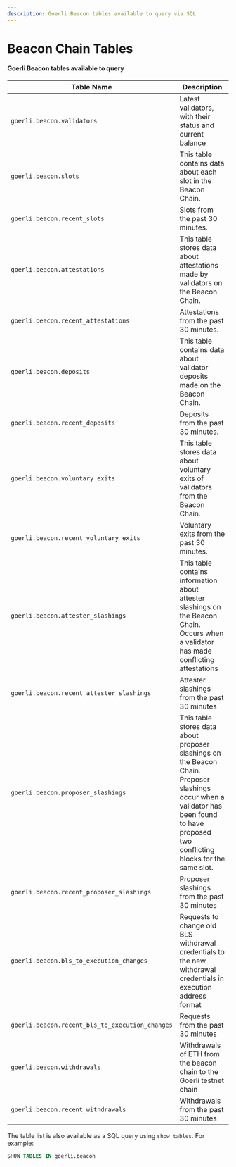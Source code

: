 ```yaml
---
description: Goerli Beacon tables available to query via SQL
---
```


# Beacon Chain Tables

#### Goerli Beacon tables available to query

| Table Name                                      | Description                                                                                                                                                                              |
| ----------------------------------------------- | ---------------------------------------------------------------------------------------------------------------------------------------------------------------------------------------- |
| `goerli.beacon.validators`                      | Latest validators, with their status and current balance                                                                                                                                 |
| `goerli.beacon.slots`                           | This table contains data about each slot in the Beacon Chain.                                                                                                                            |
| `goerli.beacon.recent_slots`                    | Slots from the past 30 minutes.                                                                                                                                                          |
| `goerli.beacon.attestations`                    | This table stores data about attestations made by validators on the Beacon Chain.                                                                                                        |
| `goerli.beacon.recent_attestations`             | Attestations from the past 30 minutes.                                                                                                                                                   |
| `goerli.beacon.deposits`                        | This table contains data about validator deposits made on the Beacon Chain.                                                                                                              |
| `goerli.beacon.recent_deposits`                 | Deposits from the past 30 minutes.                                                                                                                                                       |
| `goerli.beacon.voluntary_exits`                 | This table stores data about voluntary exits of validators from the Beacon Chain.                                                                                                        |
| `goerli.beacon.recent_voluntary_exits`          | Voluntary exits from the past 30 minutes.                                                                                                                                                |
| `goerli.beacon.attester_slashings`              | This table contains information about attester slashings on the Beacon Chain. Occurs when a validator has made conflicting attestations                                                  |
| `goerli.beacon.recent_attester_slashings`       | Attester slashings from the past 30 minutes                                                                                                                                              |
| `goerli.beacon.proposer_slashings`              | This table stores data about proposer slashings on the Beacon Chain. Proposer slashings occur when a validator has been found to have proposed two conflicting blocks for the same slot. |
| `goerli.beacon.recent_proposer_slashings`       | Proposer slashings from the past 30 minutes                                                                                                                                              |
| `goerli.beacon.bls_to_execution_changes`        | Requests to change old BLS withdrawal credentials to the new withdrawal credentials in execution address format                                                                          |
| `goerli.beacon.recent_bls_to_execution_changes` | Requests from the past 30 minutes                                                                                                                                                        |
| `goerli.beacon.withdrawals`                     | Withdrawals of ETH from the beacon chain to the Goerli testnet chain                                                                                                                     |
| `goerli.beacon.recent_withdrawals`              | Withdrawals from the past 30 minutes                                                                                                                                                     |

The table list is also available as a SQL query using `show tables`. For example:

```sql
SHOW TABLES IN goerli.beacon
```
